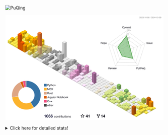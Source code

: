 ![PuQing](https://user-images.githubusercontent.com/27223114/171565019-9a56fae6-b08b-421f-99db-7e830da42371.png)

![](./profile-3d-contrib/profile-season-animate.svg)

<details>
<summary>Click here for detailed stats!</summary>

<!--START_SECTION:waka-->
![Lines of code](https://img.shields.io/badge/From%20Hello%20World%20I%27ve%20Written-1.5%20million%20lines%20of%20code-blue)

**🐱 My GitHub Data** 

> 📦 404.3 kB Used in GitHub's Storage 
 > 
> 🏆 604 Contributions in the Year 2024
 > 
> 🚫 Not Opted to Hire
 > 
> 📜 57 Public Repositories 
 > 
> 🔑 29 Private Repositories 
 > 
**I'm a Night 🦉** 

```text
🌞 Morning                515 commits         ██░░░░░░░░░░░░░░░░░░░░░░░   06.11 % 
🌆 Daytime                3699 commits        ███████████░░░░░░░░░░░░░░   43.87 % 
🌃 Evening                2119 commits        ██████░░░░░░░░░░░░░░░░░░░   25.13 % 
🌙 Night                  2099 commits        ██████░░░░░░░░░░░░░░░░░░░   24.89 % 
```


📊 **This Week I Spent My Time On** 

```text
💬 Programming Languages: 
Browsing                 18 hrs 32 mins      ███████████░░░░░░░░░░░░░░   42.06 % 
Python                   5 hrs 29 mins       ███░░░░░░░░░░░░░░░░░░░░░░   12.45 % 
Searching                3 hrs 40 mins       ██░░░░░░░░░░░░░░░░░░░░░░░   08.35 % 
CLI                      3 hrs 35 mins       ██░░░░░░░░░░░░░░░░░░░░░░░   08.15 % 
GitHubing                3 hrs 23 mins       ██░░░░░░░░░░░░░░░░░░░░░░░   07.70 % 

🔥 Editors: 
Chrome                   29 hrs 20 mins      █████████████████░░░░░░░░   66.55 % 
VS Code                  9 hrs 47 mins       ██████░░░░░░░░░░░░░░░░░░░   22.20 % 
fish                     3 hrs 35 mins       ██░░░░░░░░░░░░░░░░░░░░░░░   08.15 % 
Obsidian                 1 hr 22 mins        █░░░░░░░░░░░░░░░░░░░░░░░░   03.10 % 

💻 Operating System: 
Mac                      34 hrs 19 mins      ███████████████████░░░░░░   77.84 % 
WSL                      6 hrs 34 mins       ████░░░░░░░░░░░░░░░░░░░░░   14.91 % 
Linux                    3 hrs 11 mins       ██░░░░░░░░░░░░░░░░░░░░░░░   07.25 % 
```


<!--END_SECTION:waka-->
</details>
